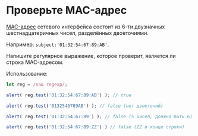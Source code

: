 # Проверьте MAC-адрес

[MAC-адрес](https://ru.wikipedia.org/wiki/MAC_address) сетевого интерфейса состоит из 6-ти двузначных шестнадцатеричных чисел, разделённых двоеточиями.

Например: `subject:'01:32:54:67:89:AB'`.

Напишите регулярное выражение, которое проверит, является ли строка MAC-адресом.

Использование:
```js
let reg = /ваш regexp/;

alert( reg.test('01:32:54:67:89:AB') ); // true

alert( reg.test('0132546789AB') ); // false (нет двоеточий)

alert( reg.test('01:32:54:67:89') ); // false (5 чисел, должно быть 6)

alert( reg.test('01:32:54:67:89:ZZ') ) // false (ZZ в конце строки)
```
